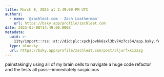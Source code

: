 ```yaml
---
title: March 8, 2025 at 2:49:00 PM UTC
authors:
  - name: '@zachleat.com - Zach Leatherman'
    url: https://bsky.app/profile/zachleat.com
date: 2025-03-08T14:49:00.000Z
metadata:
  uuid: >-
    11ty/import::rss::at://did:plc:xpchjovbk6sxl3bv74z7cs54/app.bsky.feed.post/3ljurfxkiz22g
  type: bluesky
  url: https://bsky.app/profile/zachleat.com/post/3ljurfxkiz22g
---
```

painstakingly using all of my brain cells to navigate a huge code refactor and the tests all pass—immediately suspicious